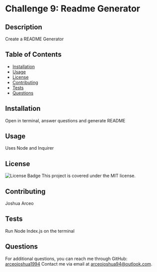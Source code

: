 
# Challenge 9: Readme Generator

## Description
Create a README Generator

## Table of Contents
- [Installation](#installation)
- [Usage](#usage)
- [License](#license)
- [Contributing](#contributing)
- [Tests](#tests)
- [Questions](#questions)

## Installation
Open in terminal, answer questions and generate README

## Usage
Uses Node and Inquirer

## License
![License Badge](https://img.shields.io/badge/license-MIT-blue)
This project is covered under the MIT license.

## Contributing
Joshua Arceo

## Tests
Run Node Index.js on the terminal

## Questions
For additional questions, you can reach me through GitHub: [arceojoshua1994](https://github.com/arceojoshua1994)
Contact me via email at arceojoshua94@outlook.com.
    